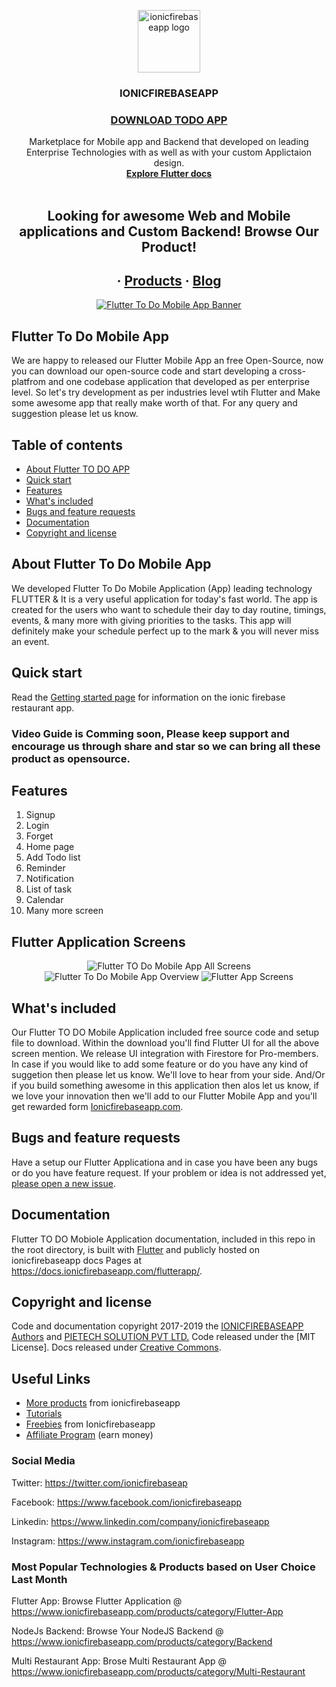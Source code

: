<p align="center">
  <a href="https://www.ionicfirebaseapp.com/">
    <img src="https://res.cloudinary.com/ionicfirebaseapp/image/upload/v1564048005/ifa-icon_srjsu3.png" alt="ionicfirebaseapp logo" width="100" height="100">
  </a>
</p>
<h3 align="center">IONICFIREBASEAPP</h3>

 <a href="https://www.ionicfirebaseapp.com/products/flutter-mobile-app"> <h3 align="center">DOWNLOAD TODO APP</h3> </a>

<p align="center">
  Marketplace for Mobile app and Backend that developed on leading Enterprise Technologies with as well as with your custom Applictaion design.
  <br>
  <a href="https://docs.ionicfirebaseapp.com/flutterapp/"><strong>Explore Flutter docs </strong></a>
  <br>
  <br>
  </p>
  <h2 align="center"> Looking for awesome Web and Mobile applications and Custom  Backend! Browse Our Product!</h2> 
  <h2 align="center">
  ·
  <a href="https://www.ionicfirebaseapp.com/products">Products</a>
  ·
  <a href="https://www.ionicfirebaseapp.com/blogs">Blog</a>
  </h2>
  
<p align="center">
  <a href="https://www.ionicfirebaseapp.com/products/flutter-mobile-app">
    <img src="https://res.cloudinary.com/dlx35qw0l/image/upload/v1566380513/todo-App-Banner_xlvq3r.jpg" alt="Flutter To Do Mobile App Banner">
  </a>
</p>

## Flutter To Do Mobile App
  We are happy to released our Flutter Mobile App an free Open-Source, now you can download our open-source code and start developing a cross-platfrom and one codebase application that developed as per enterprise level. So let's try development as per industries level wtih Flutter and Make some awesome app that really make worth of that. For any query and suggestion please let us know.
## Table of contents

- [About Flutter TO DO APP](#about-flutter-to-do-mobile-app)
- [Quick start](#quick-start)
- [Features](#features)
- [What's included](#whats-included)
- [Bugs and feature requests](#bugs-and-feature-requests)
- [Documentation](#documentation)
- [Copyright and license](#copyright-and-license)

## About Flutter To Do Mobile App

We developed Flutter To Do Mobile Application (App) leading technology FLUTTER & It is a very useful application for today's fast world. The app is created for the users who want to schedule their day to day routine, timings, events, & many more with giving priorities to the tasks. This app will definitely make your schedule perfect up to the mark & you will never miss an event.

## Quick start

Read the [Getting started page](https://docs.ionicfirebaseapp.com/todo/) for information on the ionic firebase restaurant app.
  ### Video Guide is Comming soon, Please keep support and encourage us through share and star so we can bring all these product as opensource.
  
## Features

1. Signup 
2. Login 
3. Forget 
4. Home page
5. Add Todo list
6. Reminder
7. Notification 
8. List of task
9. Calendar 
10. Many more screen 

## Flutter Application Screens
  
  <p align="center">
  <img src="https://res.cloudinary.com/dlx35qw0l/image/upload/v1566380513/todo-App-Banner_xlvq3r.jpg" alt="Flutter TO Do Mobile App All Screens">
  <span> <img src="https://res.cloudinary.com/dzu7tvexv/image/upload/f_auto,q_auto/v1540273764/il1fu5dmqzvqn4ksnyce.png" alt="Flutter To Do Mobile App Overview"> </span>
  <img src="https://res.cloudinary.com/dzu7tvexv/image/upload/f_auto,q_auto/v1540298020/z4k8dqvztghjpo4jjj4p.png" alt="Flutter App Screens">
</p>

## What's included

Our Flutter TO DO Mobile Application included free source code and setup file to download. Within the download you'll find Flutter UI for all the above screen mention. We release UI integration with Firestore for Pro-members. In case if you would like to add some feature or do you have any kind of suggetion then please let us know. We'll love to hear from your side. And/Or if you build something awesome in this application then alos let us know, if we love your innovation then we'll add to our Flutter Mobile App and you'll get rewarded form <a href="https://www.ionicfirebaseapp.com">Ionicfirebaseapp.com</a>.


## Bugs and feature requests
  Have a setup our Flutter Applicationa and in case you have been any bugs or do you have feature request. If your problem or idea is not addressed yet, [please open a new issue](https://github.com/ionicfirebaseapp/flutter-todo-app/issues/new).

## Documentation

Flutter TO DO Mobiole Application documentation, included in this repo in the root directory, is built with [Flutter](https://flutter.dev) and publicly hosted on ionicfirebaseapp docs Pages at <https://docs.ionicfirebaseapp.com/flutterapp/>.


## Copyright and license

Code and documentation copyright 2017-2019 the [IONICFIREBASEAPP Authors](https://ionicfirebaseapp.com) and [PIETECH SOLUTION PVT LTD.](https://pietechsolution.com.com) Code released under the [MIT License]. Docs released under [Creative Commons](https://creativecommons.org/licenses/by/3.0/).

## Useful Links

- [More products](https://www.ionicfirebaseapp.com/products) from ionicfirebaseapp
- [Tutorials](https://www.youtube.com/channel/UCAes_uRy_H3pJ7z4OO78oIg)
- [Freebies]() from Ionicfirebaseapp
- [Affiliate Program](https://www.ionicfirebaseapp.com/affiliate) (earn money)

### Social Media

Twitter: <https://twitter.com/ionicfirebaseap>

Facebook: <https://www.facebook.com/ionicfirebaseapp>

Linkedin: <https://www.linkedin.com/company/ionicfirebaseapp>

Instagram: <https://www.instagram.com/ionicfirebaseapp>

### Most Popular Technologies & Products based on User Choice Last Month

Flutter App: Browse Flutter Application @ https://www.ionicfirebaseapp.com/products/category/Flutter-App

NodeJs Backend: Browse Your NodeJS Backend @ https://www.ionicfirebaseapp.com/products/category/Backend

Multi Restaurant App: Brose Multi Restaurant App @ https://www.ionicfirebaseapp.com/products/category/Multi-Restaurant
